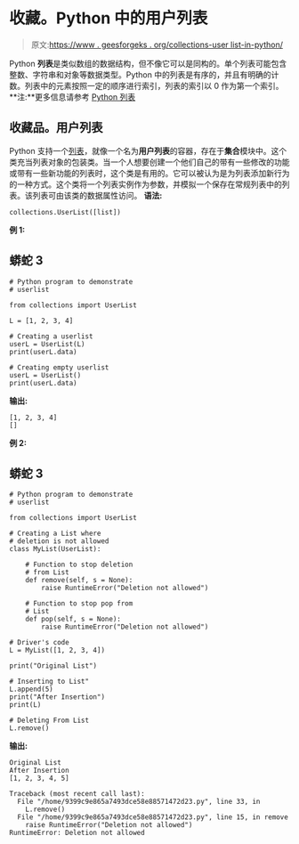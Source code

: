 # 收藏。Python 中的用户列表

> 原文:[https://www . geesforgeks . org/collections-user list-in-python/](https://www.geeksforgeeks.org/collections-userlist-in-python/)

Python **列表**是类似数组的数据结构，但不像它可以是同构的。单个列表可能包含整数、字符串和对象等数据类型。Python 中的列表是有序的，并且有明确的计数。列表中的元素按照一定的顺序进行索引，列表的索引以 0 作为第一个索引。
**注:**更多信息请参考 [Python 列表](https://www.geeksforgeeks.org/python-list/)

## 收藏品。用户列表

Python 支持一个[列表](https://www.geeksforgeeks.org/python-list/)，就像一个名为**用户列表**的容器，存在于**集合**模块中。这个类充当列表对象的包装类。当一个人想要创建一个他们自己的带有一些修改的功能或带有一些新功能的列表时，这个类是有用的。它可以被认为是为列表添加新行为的一种方式。这个类将一个列表实例作为参数，并模拟一个保存在常规列表中的列表。该列表可由该类的数据属性访问。
**语法:**

```
collections.UserList([list])
```

**例 1:**

## 蟒蛇 3

```
# Python program to demonstrate
# userlist

from collections import UserList

L = [1, 2, 3, 4]

# Creating a userlist
userL = UserList(L)
print(userL.data)

# Creating empty userlist
userL = UserList()
print(userL.data)
```

**输出:**

```
[1, 2, 3, 4]
[]
```

**例 2:**

## 蟒蛇 3

```
# Python program to demonstrate
# userlist

from collections import UserList

# Creating a List where
# deletion is not allowed
class MyList(UserList):

    # Function to stop deletion
    # from List
    def remove(self, s = None):
        raise RuntimeError("Deletion not allowed")

    # Function to stop pop from
    # List
    def pop(self, s = None):
        raise RuntimeError("Deletion not allowed")

# Driver's code
L = MyList([1, 2, 3, 4])

print("Original List")

# Inserting to List"
L.append(5)
print("After Insertion")
print(L)

# Deleting From List
L.remove()
```

**输出:**

```
Original List
After Insertion
[1, 2, 3, 4, 5]
```

```
Traceback (most recent call last):
  File "/home/9399c9e865a7493dce58e88571472d23.py", line 33, in 
    L.remove()
  File "/home/9399c9e865a7493dce58e88571472d23.py", line 15, in remove
    raise RuntimeError("Deletion not allowed")
RuntimeError: Deletion not allowed
```